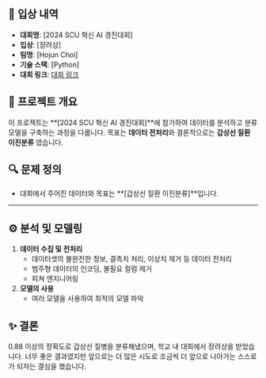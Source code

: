 ## 🏅 입상 내역  
- **대회명**: [2024 SCU 혁신 AI 경진대회]
- **입상**: [장려상]
- **팀명**: [Hojun Choi]
- **기술 스택**: [Python]
- **대회 링크**: [대회 링크](https://www.kaggle.com/competitions/scu-ai-competition-202401)

## 📜 프로젝트 개요  
이 프로젝트는 **[2024 SCU 혁신 AI 경진대회]**에 참가하여 데이터를 분석하고 분류 모델을 구축하는 과정을 다룹니다. 목표는 **데이터 전처리**와 결론적으로는 **갑상선 질환 이진분류** 였습니다.

## 🔍 문제 정의
- 대회에서 주어진 데이터와 목표는 **[갑상선 질환 이진분류]**입니다. 

---

## ⚙️ 분석 및 모델링
1. **데이터 수집 및 전처리**  
   - 데이터셋의 불완전한 정보, 결측치 처리, 이상치 제거 등 데이터 전처리
   - 범주형 데이터의 인코딩, 불필요 컬럼 제거 
   - 피쳐 엔지니어링
2. **모델의 사용**
   - 여러 모델을 사용하여 최적의 모델 파악

## ✨ 결론
0.88 이상의 정확도로 갑상선 질병을 분류해냈으며, 학교 내 대회에서 장려상을 받았습니다. 너무 좋은 결과였지만 앞으로는 더 많은 시도로 조금씩 더 앞으로 나아가는 스스로가 되자는 결심을 했습니다.
  
   
